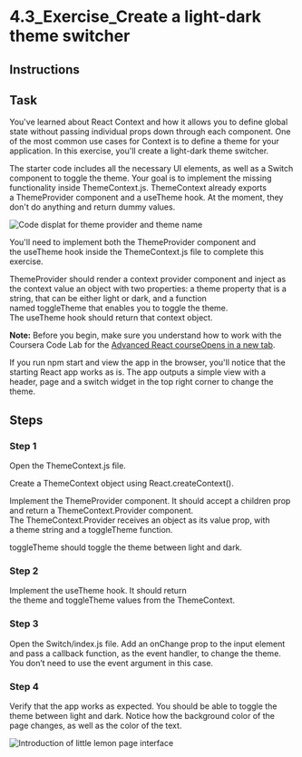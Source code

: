 # 4.3_Exercise_Create a light-dark theme switcher
Instructions
------------

Task
----

You've learned about React Context and how it allows you to define global state without passing individual props down through each component. One of the most common use cases for Context is to define a theme for your application. In this exercise, you'll create a light-dark theme switcher.

The starter code includes all the necessary UI elements, as well as a Switch component to toggle the theme. Your goal is to implement the missing functionality inside ThemeContext.js. ThemeContext already exports a ThemeProvider component and a useTheme hook. At the moment, they don't do anything and return dummy values.

![Code displat for theme provider and theme name](https://d3c33hcgiwev3.cloudfront.net/imageAssetProxy.v1/jM-88SzzSGeqCuO6kVW1SA_0120f419734849b6a1cd5421c020baa1_image1.png?expiry=1699488000000&hmac=FRc0sjSSQgUZJHn31o9zBe9Lc5v4A8SXhSnW5e14qCM)

You'll need to implement both the ThemeProvider component and the useTheme hook inside the ThemeContext.js file to complete this exercise.

ThemeProvider should render a context provider component and inject as the context value an object with two properties: a theme property that is a string, that can be either light or dark, and a function named toggleTheme that enables you to toggle the theme. The useTheme hook should return that context object.

**Note:** Before you begin, make sure you understand how to work with the Coursera Code Lab for the [Advanced React courseOpens in a new tab](https://www.coursera.org/learn/advanced-react/supplement/htaLX/working-with-labs-in-this-course "https://www.coursera.org/learn/advanced-react/supplement/htaLX/working-with-labs-in-this-course").

If you run npm start and view the app in the browser, you'll notice that the starting React app works as is. The app outputs a simple view with a header, page and a switch widget in the top right corner to change the theme.

Steps
-----

### **Step 1**

Open the ThemeContext.js file.

Create a ThemeContext object using React.createContext().

Implement the ThemeProvider component. It should accept a children prop and return a ThemeContext.Provider component. The ThemeContext.Provider receives an object as its value prop, with a theme string and a toggleTheme function.

toggleTheme should toggle the theme between light and dark.

### **Step 2**

Implement the useTheme hook. It should return the theme and toggleTheme values from the ThemeContext.

### **Step 3**

Open the Switch/index.js file. Add an onChange prop to the input element and pass a callback function, as the event handler, to change the theme. You don’t need to use the event argument in this case.

### **Step 4**

Verify that the app works as expected. You should be able to toggle the theme between light and dark. Notice how the background color of the page changes, as well as the color of the text.

![Introduction of little lemon page interface](https://d3c33hcgiwev3.cloudfront.net/imageAssetProxy.v1/UDsOmTrhT-yQtmAWnKX0QA_099e6c2737b346869196fc7764e7dfa1_image2.png?expiry=1699488000000&hmac=BHvg6LefpM4rZsuxAjfBTrQ4UHJ5gsKAfldxRQ2p-_E)